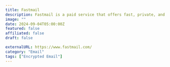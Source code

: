 ```yaml
---
title: Fastmail
description: Fastmail is a paid service that offers fast, private, and secure email hosting for you or your business.
image: ""
date: 2024-09-04T05:00:00Z
featured: false
affiliated: false
draft: false

externalURL: https://www.fastmail.com/
category: "Email"
tags: ["Encrypted Email"]
---
```

